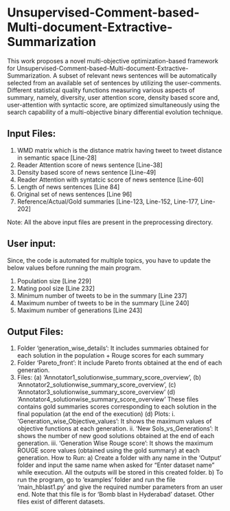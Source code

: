 # Unsupervised-Comment-based-Multi-document-Extractive-Summarization
 
This work proposes a novel multi-objective optimization-based framework for  Unsupervised-Comment-based-Multi-document-Extractive-Summarization. A subset of relevant news sentences will be automatically selected from an available set of sentences by utilizing the user-comments. Different statistical quality functions measuring various aspects of summary, namely, diversity, user attention score, density based score and, user-attention with syntactic score, are optimized simultaneously using the search capability of a multi-objective binary differential evolution technique. 

Input Files: 
--------------------------------------------------------------------
1)	WMD matrix which is the distance matrix having tweet to tweet distance in semantic space [Line-28]
2)	Reader Attention score of news sentence [Line-38]
3)	Density based score of news sentence [Line-49]
4)	Reader Attention with syntatcic score of news sentence [Line-60]
5)	Length of news sentences [Line 84]
6)	Original set of news sentences [Line 96]
7)	Reference/Actual/Gold summaries [Line-123, Line-152, Line-177, Line-202]

Note: All the above input files are present in the preprocessing directory.


 User input:
 -----------------------------------------------------------------------
 Since, the code is automated for multiple topics, you have to update the below values before running the main program.
1)	Population size [Line 229]
2)	Mating pool size [Line 232]
3)	Minimum number of tweets to be in the summary [Line 237]
4)	Maximum number of tweets to be in the summary [Line 240]
5)	Maximum number of generations [Line 243]

Output Files: 
-----------------------------------------------------------------------
1)	Folder ‘generation_wise_details’: It includes summaries obtained for each solution in the population + Rouge scores for each summary
2)	Folder ‘Pareto_front’: It include Pareto fronts obtained at the end of each generation. 
3)	Files:
(a)	 ‘Annotator1_solutionwise_summary_score_overview’,
(b)	‘Annotator2_solutionwise_summary_score_overview’, 
(c)	‘Annotator3_solutionwise_summary_score_overview’
(d) ‘Annotator4_solutionwise_summary_score_overview’
These files contains gold summaries scores corresponding to each solution in the final population (at the end of the execution)
(d)	Plots: 
i.	‘Generation_wise_Objective_values’: It shows the maximum values of objective functions at each generation.
ii.	‘New Sols_vs_Generations’: It shows the number of new good solutions obtained at the end of each generation. 
iii.	‘Generation Wise Rouge score’:  It shows the maximum ROUGE score values (obtained using the gold summary) at each generation.
How to Run:
a)	Create a folder with any name in the ‘Output’ folder and input the same name when asked for “Enter dataset name” while execution. All the outputs will be stored in this created folder. 
b)	To run the program, go to ‘examples’ folder and run the file ‘main_hblast1.py’ and give the required number parameters from an user end.  Note that this file is for ‘Bomb blast in Hyderabad’ dataset. Other files exist of different datasets. 
